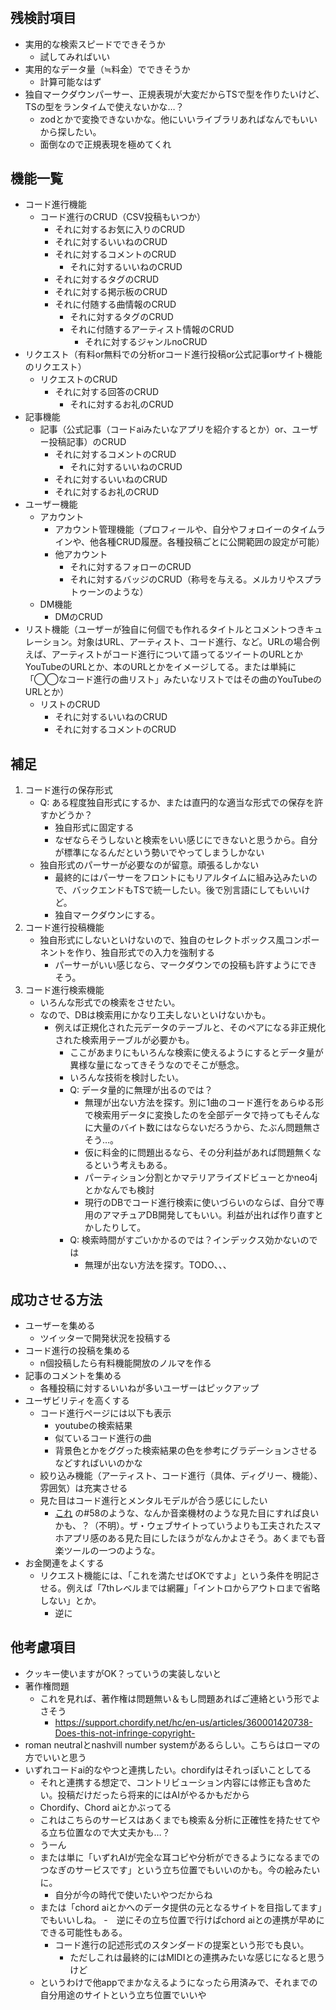 #

## 残検討項目

- 実用的な検索スピードでできそうか
  - 試してみればいい
- 実用的なデータ量（≒料金）でできそうか
  - 計算可能なはず
- 独自マークダウンパーサー、正規表現が大変だからTSで型を作りたいけど、TSの型をランタイムで使えないかな…？
  - zodとかで変換できないかな。他にいいライブラリあればなんでもいいから探したい。
  - 面倒なので正規表現を極めてくれ

## 機能一覧

- コード進行機能
  - コード進行のCRUD（CSV投稿もいつか）
    - それに対するお気に入りのCRUD
    - それに対するいいねのCRUD
    - それに対するコメントのCRUD
      - それに対するいいねのCRUD
    - それに対するタグのCRUD
    - それに対する掲示板のCRUD
    - それに付随する曲情報のCRUD
      - それに対するタグのCRUD
      - それに付随するアーティスト情報のCRUD
        - それに対するジャンルnoCRUD
- リクエスト（有料or無料での分析orコード進行投稿or公式記事orサイト機能のリクエスト）
  - リクエストのCRUD
    - それに対する回答のCRUD
      - それに対するお礼のCRUD
- 記事機能
  - 記事（公式記事（コードaiみたいなアプリを紹介するとか）or、ユーザー投稿記事）のCRUD
    - それに対するコメントのCRUD
      - それに対するいいねのCRUD
    - それに対するいいねのCRUD
    - それに対するお礼のCRUD
- ユーザー機能
  - アカウント
    - アカウント管理機能（プロフィールや、自分やフォロイーのタイムラインや、他各種CRUD履歴。各種投稿ごとに公開範囲の設定が可能）
    - 他アカウント
      - それに対するフォローのCRUD
      - それに対するバッジのCRUD（称号を与える。メルカリやスプラトゥーンのような）
  - DM機能
    - DMのCRUD
- リスト機能（ユーザーが独自に何個でも作れるタイトルとコメントつきキュレーション。対象はURL、アーティスト、コード進行、など。URLの場合例えば、アーティストがコード進行について語ってるツイートのURLとかYouTubeのURLとか、本のURLとかをイメージしてる。または単純に「◯◯なコード進行の曲リスト」みたいなリストではその曲のYouTubeのURLとか）
  - リストのCRUD
    - それに対するいいねのCRUD
    - それに対するコメントのCRUD

## 補足

1. コード進行の保存形式
    - Q: ある程度独自形式にするか、または直円的な適当な形式での保存を許すかどうか？
      - 独自形式に固定する
      - なぜならそうしないと検索をいい感じにできないと思うから。自分が標準になるんだという勢いでやってしまうしかない
    - 独自形式のパーサーが必要なのが留意。頑張るしかない
      - 最終的にはパーサーをフロントにもリアルタイムに組み込みたいので、バックエンドもTSで統一したい。後で別言語にしてもいいけど。
      - 独自マークダウンにする。
1. コード進行投稿機能
    - 独自形式にしないといけないので、独自のセレクトボックス風コンポーネントを作り、独自形式での入力を強制する
      - パーサーがいい感じなら、マークダウンでの投稿も許すようにできそう。
1. コード進行検索機能
    - いろんな形式での検索をさせたい。
    - なので、DBは検索用にかなり工夫しないといけないかも。
      - 例えば正規化された元データのテーブルと、そのペアになる非正規化された検索用テーブルが必要かも。
        - ここがあまりにもいろんな検索に使えるようにするとデータ量が異様な量になってきそうなのでそこが懸念。
        - いろんな技術を検討したい。
        - Q: データ量的に無理が出るのでは？
          - 無理が出ない方法を探す。別に1曲のコード進行をあらゆる形で検索用データに変換したのを全部データで持ってもそんなに大量のバイト数にはならないだろうから、たぶん問題無さそう…。
          - 仮に料金的に問題出るなら、その分利益があれば問題無くなるという考えもある。
          - パーティション分割とかマテリアライズドビューとかneo4jとかなんでも検討
          - 現行のDBでコード進行検索に使いづらいのならば、自分で専用のアマチュアDB開発してもいい。利益が出れば作り直すとかしたりして。
        - Q: 検索時間がすごいかかるのでは？インデックス効かないのでは
          - 無理が出ない方法を探す。TODO、、、

## 成功させる方法

- ユーザーを集める
  - ツイッターで開発状況を投稿する
- コード進行の投稿を集める
  - n個投稿したら有料機能開放のノルマを作る
- 記事のコメントを集める
  - 各種投稿に対するいいねが多いユーザーはピックアップ
- ユーザビリティを高くする
  - コード進行ページには以下も表示
    - youtubeの検索結果
    - 似ているコード進行の曲
    - 背景色とかをググった検索結果の色を参考にグラデーションさせるなどすればいいのかな
  - 絞り込み機能（アーティスト、コード進行（具体、ディグリー、機能）、雰囲気）は充実させる
  - 見た目はコード進行とメンタルモデルが合う感じにしたい
    - [これ](https://getcssscan.com/css-checkboxes-examples?ref=beautifulboxshadow-bottom) の#58のような、なんか音楽機材のような見た目にすれば良いかも、？（不明）。ザ・ウェブサイトっていうよりも工夫されたスマホアプリ感のある見た目にしたほうがなんかよさそう。あくまでも音楽ツールの一つのような。
- お金関連をよくする
  - リクエスト機能には、「これを満たせばOKですよ」という条件を明記させる。例えば「7thレベルまでは網羅」「イントロからアウトロまで省略しない」とか。
    - 逆に

## 他考慮項目

- クッキー使いますがOK？っていうの実装しないと
- 著作権問題
  - これを見れば、著作権は問題無い＆もし問題あればご連絡という形でよさそう
    - <https://support.chordify.net/hc/en-us/articles/360001420738-Does-this-not-infringe-copyright->
- roman neutralとnashvill number systemがあるらしい。こちらはローマの方でいいと思う
- いずれコードai的なやつと連携したい。chordifyはそれっぽいことしてる
  - それと連携する想定で、コントリビューション内容には修正も含めたい。投稿だけだったら将来的にはAIがやるかもだから
  - Chordify、Chord aiとかぶってる
  - これはこちらのサービスはあくまでも検索＆分析に正確性を持たせてやる立ち位置なので大丈夫かも…？
  - うーん
  - または単に「いずれAIが完全な耳コピや分析ができるようになるまでのつなぎのサービスです」という立ち位置でもいいのかも。今の絵みたいに。
    - 自分が今の時代で使いたいやつだからね
  - または「chord aiとかへのデータ提供の元となるサイトを目指してます」でもいいしね。
    -　逆にその立ち位置で行けばchord aiとの連携が早めにできる可能性もある。
    - コード進行の記述形式のスタンダードの提案という形でも良い。
      - ただしこれは最終的にはMIDIとの連携みたいな感じになると思うけど
  - というわけで他appでまかなえるようになったら用済みで、それまでの自分用途のサイトという立ち位置でいいや
